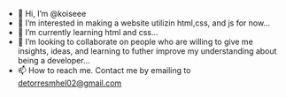 - 👋 Hi, I’m @koiseee
- 👀 I’m interested in making a website utilizin html,css, and js for now...
- 🌱 I’m currently learning html and css...
- 💞️ I’m looking to collaborate on people who are willing to give me insights, ideas, and learning to futher improve my understanding about being a developer...
- 📫 How to reach me. Contact me by emailing to detorresmhel02@gmail.com

<!---
koiseee/koiseee is a ✨ special ✨ repository because its `README.md` (this file) appears on your GitHub profile.
You can click the Preview link to take a look at your changes.
--->
